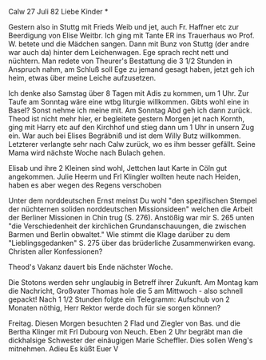 Calw 27 Juli 82
Liebe Kinder <Marie>*

Gestern also in Stuttg mit Frieds Weib und jet, auch Fr. Haffner etc zur Beerdigung von Elise Weitbr. Ich ging mit Tante ER ins Trauerhaus wo Prof. W. betete und die Mädchen sangen. Dann mit Bunz von Stuttg (der andre war auch da) hinter dem Leichenwagen. Ege sprach recht nett und nüchtern. Man redete von Theurer's Bestattung die 3 1/2 Stunden in Anspruch nahm, am Schluß soll Ege zu jemand gesagt haben, jetzt geh ich heim, etwas über meine Leiche aufzusetzen.

Ich denke also Samstag über 8 Tagen mit Adis zu kommen, um 1 Uhr. Zur Taufe am Sonntag wäre eine wtbg liturgie willkommen. Gibts wohl eine in Basel? Sonst nehme ich meine mit. Am Sonntag Abd geh ich dann zurück. 
Theod ist nicht mehr hier, er begleitete gestern Morgen jet nach Kornth, ging mit Harry etc auf den Kirchhof und stieg dann um 1 Uhr in unsern Zug ein. War auch bei Elises Begräbniß und ist dem Willy Butz willkommen. Letzterer verlangte sehr nach Calw zurück, wo es ihm besser gefällt. Seine Mama wird nächste Woche nach Bulach gehen.

Elisab und ihre 2 Kleinen sind wohl, Jettchen laut Karte in Cöln gut angekommen. Julie Heerm und Frl Klingler wollten heute nach Heiden, haben es aber wegen des Regens verschoben

Unter dem norddeutschen Ernst meinst Du wohl "den spezifischen Stempel der nüchternen soliden norddeutschen Missionsideen" welchen die Arbeit der Berliner Missionen in Chin trug (S. 276). Anstößig war mir S. 265 unten "die Verschiedenheit der kirchlichen Grundanschauungen, die zwischen Barmen und Berlin obwaltet." Wie stimmt die Klage darüber zu dem "Lieblingsgedanken" S. 275 über das brüderliche Zusammenwirken evang. Christen aller Konfessionen?

Theod's Vakanz dauert bis Ende nächster Woche.

Die Stotons werden sehr unglaubig in Betreff ihrer Zukunft. Am Montag kam die Nachricht, Großvater Thomas hole die 5 am Mittwoch - also schnell gepackt! Nach 1 1/2 Stunden folgte ein Telegramm: Aufschub von 2 Monaten nöthig, Herr Rektor werde doch für sie sorgen können?

Freitag. Diesen Morgen besuchten 2 Flad und Ziegler von Bas. und die Bertha Klinger mit Frl Dubourg von Neuch. Eben 2 Uhr begräbt man die dickhalsige Schwester der einäugigen Marie Scheffler. Dies sollen Weng's mitnehmen. 
 Adieu Es küßt Euer V
